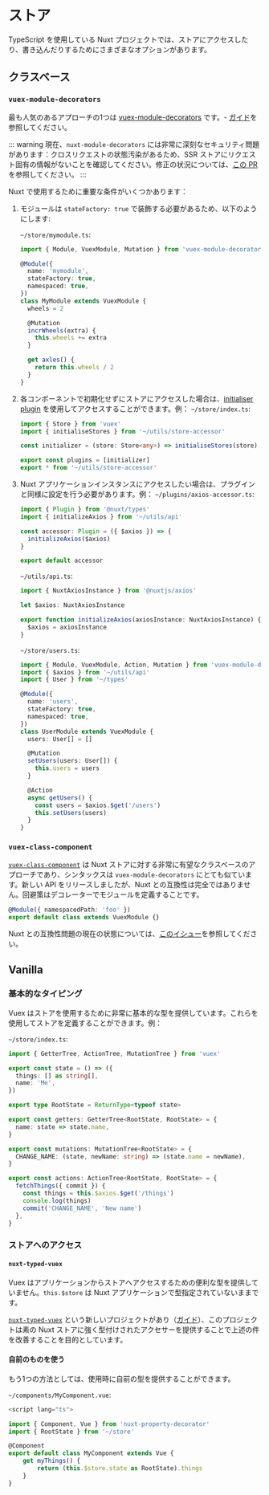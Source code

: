 # ストア

TypeScript を使用している Nuxt プロジェクトでは、ストアにアクセスしたり、書き込んだりするためにさまざまなオプションがあります。

## クラスベース

### `vuex-module-decorators`

最も人気のあるアプローチの1つは [vuex-module-decorators](https://github.com/championswimmer/vuex-module-decorators) です。- [ガイド](https://championswimmer.in/vuex-module-decorators/)を参照してください。

::: warning
現在、`nuxt-module-decorators` には非常に深刻なセキュリティ問題があります：クロスリクエストの状態汚染があるため、SSR ストアにリクエスト固有の情報がないことを確認してください。修正の状況については、[この PR](https://github.com/championswimmer/vuex-module-decorators/pull/157) を参照してください。
:::

Nuxt で使用するために重要な条件がいくつかあります：

1. モジュールは `stateFactory: true` で装飾する必要があるため、以下のようにします:

   `~/store/mymodule.ts`:

   ```ts
   import { Module, VuexModule, Mutation } from 'vuex-module-decorators'

   @Module({
     name: 'mymodule',
     stateFactory: true,
     namespaced: true,
   })
   class MyModule extends VuexModule {
     wheels = 2

     @Mutation
     incrWheels(extra) {
       this.wheels += extra
     }

     get axles() {
       return this.wheels / 2
     }
   }
   ```

2. 各コンポーネントで初期化せずにストアにアクセスした場合は、[initialiser plugin](https://github.com/championswimmer/vuex-module-decorators#accessing-modules-with-nuxtjs) を使用してアクセスすることができます。例：
   `~/store/index.ts`:

   ```ts
   import { Store } from 'vuex'
   import { initialiseStores } from '~/utils/store-accessor'

   const initializer = (store: Store<any>) => initialiseStores(store)

   export const plugins = [initializer]
   export * from '~/utils/store-accessor'
   ```

3. Nuxt アプリケーションインスタンスにアクセスしたい場合は、プラグインと同様に設定を行う必要があります。例：
   `~/plugins/axios-accessor.ts`:

   ```ts
   import { Plugin } from '@nuxt/types'
   import { initializeAxios } from '~/utils/api'

   const accessor: Plugin = ({ $axios }) => {
     initializeAxios($axios)
   }

   export default accessor
   ```

   `~/utils/api.ts`:

   ```ts
   import { NuxtAxiosInstance } from '@nuxtjs/axios'

   let $axios: NuxtAxiosInstance

   export function initializeAxios(axiosInstance: NuxtAxiosInstance) {
     $axios = axiosInstance
   }
   ```

   `~/store/users.ts`:

   ```ts
   import { Module, VuexModule, Action, Mutation } from 'vuex-module-decorators'
   import { $axios } from '~/utils/api'
   import { User } from '~/types'

   @Module({
     name: 'users',
     stateFactory: true,
     namespaced: true,
   })
   class UserModule extends VuexModule {
     users: User[] = []

     @Mutation
     setUsers(users: User[]) {
       this.users = users
     }

     @Action
     async getUsers() {
       const users = $axios.$get('/users')
       this.setUsers(users)
     }
   }
   ```

### `vuex-class-component`

[`vuex-class-component`](https://github.com/michaelolof/vuex-class-component) は Nuxt ストアに対する非常に有望なクラスベースのアプローチであり、シンタックスは `vuex-module-decorators` にとても似ています。新しい API をリリースしましたが、Nuxt との互換性は完全ではありません。回避策はデコレーターでモジュールを定義することです。

```ts
@Module({ namespacedPath: 'foo' })
export default class extends VuexModule {}
```

Nuxt との互換性問題の現在の状態については、[このイシュー](https://github.com/michaelolof/vuex-class-component/issues/43)を参照してください。

## Vanilla

### 基本的なタイピング

Vuex はストアを使用するために非常に基本的な型を提供しています。これらを使用してストアを定義することができます。例：

`~/store/index.ts`:

```ts
import { GetterTree, ActionTree, MutationTree } from 'vuex'

export const state = () => ({
  things: [] as string[],
  name: 'Me',
})

export type RootState = ReturnType<typeof state>

export const getters: GetterTree<RootState, RootState> = {
  name: state => state.name,
}

export const mutations: MutationTree<RootState> = {
  CHANGE_NAME: (state, newName: string) => (state.name = newName),
}

export const actions: ActionTree<RootState, RootState> = {
  fetchThings({ commit }) {
    const things = this.$axios.$get('/things')
    console.log(things)
    commit('CHANGE_NAME', 'New name')
  },
}
```

### ストアへのアクセス

#### `nuxt-typed-vuex`

Vuex はアプリケーションからストアへアクセスするための便利な型を提供していません。`this.$store` は Nuxt アプリケーションで型指定されていないままです。

[`nuxt-typed-vuex`](https://github.com/danielroe/nuxt-typed-vuex) という新しいプロジェクトがあり（[ガイド](https://nuxt-typed-vuex.danielcroe.com/)）、このプロジェクトは素の Nuxt ストアに強く型付けされたアクセサーを提供することで上述の件を改善することを目的としています。

#### 自前のものを使う

もう1つの方法としては、使用時に自前の型を提供することができます。

`~/components/MyComponent.vue`:

```ts
<script lang="ts">

import { Component, Vue } from 'nuxt-property-decorator'
import { RootState } from '~/store'

@Component
export default class MyComponent extends Vue {
    get myThings() {
        return (this.$store.state as RootState).things
    }
}
```
